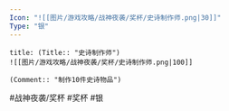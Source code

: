 ```yaml
---
Icon: "![[图片/游戏攻略/战神夜袭/奖杯/史诗制作师.png|30]]"
Type: "银"
---
```

```ad-common-silver-trophy
title: (Title:: "史诗制作师")
![[图片/游戏攻略/战神夜袭/奖杯/史诗制作师.png|100]]

(Comment:: "制作10件史诗物品")
```

#战神夜袭/奖杯 #奖杯 #银
